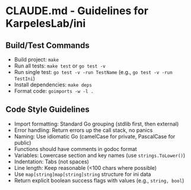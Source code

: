 # CLAUDE.md - Guidelines for KarpelesLab/ini

## Build/Test Commands
- Build project: `make`
- Run all tests: `make test` or `go test -v`
- Run single test: `go test -v -run TestName` (e.g., `go test -v -run TestIni`)
- Install dependencies: `make deps`
- Format code: `goimports -w -l .`

## Code Style Guidelines
- Import formatting: Standard Go grouping (stdlib first, then external)
- Error handling: Return errors up the call stack, no panics
- Naming: Use idiomatic Go (camelCase for private, PascalCase for public)
- Functions should have comments in godoc format
- Variables: Lowercase section and key names (use `strings.ToLower()`)
- Indentation: Tabs (not spaces)
- Line length: Keep reasonable (<100 chars where possible)
- Use `map[string]map[string]string` structure for ini data
- Return explicit boolean success flags with values (e.g., `string, bool`)